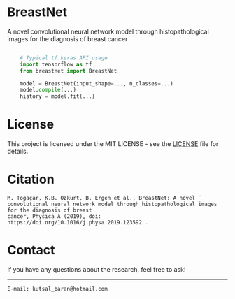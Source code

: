 # BreastNet
A novel convolutional neural network model through histopathological images for the diagnosis of breast cancer

``` python

    # Typical tf.keras API usage
    import tensorflow as tf
    from breastnet import BreastNet

    model = BreastNet(input_shape=..., n_classes=...)
    model.compile(...)
    history = model.fit(...)
```

# License 
This project is licensed under the MIT LICENSE - see the <a href="LICENSE">LICENSE</a> file for details.

# Citation
```
M. Togaçar, K.B. Özkurt, B. Ergen et al., BreastNet: A novel ˘
convolutional neural network model through histopathological images for the diagnosis of breast
cancer, Physica A (2019), doi: https://doi.org/10.1016/j.physa.2019.123592 .
```
# Contact
If you have any questions about the research, feel free to ask! 
<hr>

```
E-mail: kutsal_baran@hotmail.com
```
